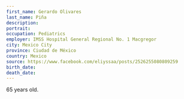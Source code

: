 ```yaml
---
first_name: Gerardo Olivares
last_name: Piña
description: 
portrait: 
occupation: Pediatrics
employer: IMSS Hospital General Regional No. 1 Macgregor
city: Mexico City
province: Ciudad de México
country: Mexico
source: https://www.facebook.com/eliyssaa/posts/2526255080809259
birth_date: 
death_date: 
---
```


65 years old.